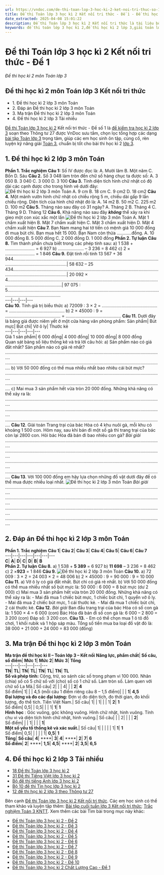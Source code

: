 ```yaml
---
url: https://vndoc.com/de-thi-toan-lop-3-hoc-ki-2-ket-noi-tri-thuc-so-1-293469
title: Đề thi Toán lớp 3 học kì 2 Kết nối tri thức - Đề 1 - Đề thi học kì 2 môn Toán lớp 3 - VnDoc.com
date_extracted: 2025-04-08 15:01:22
description: Đề thi Toán lớp 3 học kì 2 Kết nối tri thức là tài liệu bổ ích cho các em ôn tập chuẩn bị cho kì thi cuối học kì 2 sắp tới. Mời các em cùng tham khảo Đề kiểm tra cuối học kì 2 lớp 3.
keywords: đề thi toán lớp 3 học kì 2,đề thi học kì 2 lớp 3,giải toán lớp 3 kì 2,de thi toán lớp 3 kì 2,đề thi toán học kì 2 lớp 3,bài tập toán lớp 3 học kỳ 2,de thi học kì 2 lớp 3 môn toán,những bài tập toán lớp 3 học kỳ 2,toán lớp 3 kì 2,đề thi học kì 2 môn toán lớp 3,đề toán lớp 3 học kì 2,toán lớp 3 học kì 2,đề toán lớp 3 học kỳ 2,đề thi cuối kì 2 lớp 3 môn Toán,Đề thi Toán lớp 3 học kì 2 Kết nối tri thức,đề thi học kì 2 lớp 3 kết nối tri thức
---
```


# Đề thi Toán lớp 3 học kì 2 Kết nối tri thức - Đề 1
 _Đề thi học kì 2 môn Toán lớp 3_
## Đề thi học kì 2 môn Toán lớp 3 Kết nối tri thức
  * 1\. Đề thi học kì 2 lớp 3 môn Toán
  * 2\. Đáp án Đề thi học kì 2 lớp 3 môn Toán
  * 3\. Ma trận Đề thi học kì 2 lớp 3 môn Toán
  * 4\. Đề thi học kì 2 lớp 3 Tải nhiều

[Đề thi Toán lớp 3 học kì 2](<https://vndoc.com/de-thi-hoc-ki-2-lop-3-mon-toan>) Kết nối tri thức - Đề số 1 là [đề kiểm tra học kì 2 lớp 3](<https://vndoc.com/de-thi-hoc-ki-2-lop3>) soạn theo Thông tư 27 được VnDoc sưu tầm, chọn lọc tổng hợp các dạng [bài tập Toán lớp 3](<https://vndoc.com/bai-tap-toan-lop3>) trọng tâm, giúp các em học sinh ôn tập, củng cố, rèn luyện kỹ năng giải [Toán 3](<https://vndoc.com/toan-lop3>), chuẩn bị tốt cho bài thi học kì 2 [lớp 3](<https://vndoc.com/tai-lieu-hoc-tap-lop3>).
## 1\. Đề thi học kì 2 lớp 3 môn Toán
**Phần 1. Trắc nghiệm**
**Câu 1:** Số IV được đọc là:
A. Mười lăm
B. Một năm
C. Bốn
D. Sáu
**Câu 2.** Số 3 048 làm tròn đến chữ số hàng chục ta được số:
A. 3 050
B. 3 040
C. 3 000
D. 3 100
**Câu 3.** Tính diện tích hình chữ nhật có độ dài các cạnh được cho trong hình vẽ dưới đây:
![Đề thi học kì 2 lớp 3 môn Toán](https://i.vdoc.vn/data/image/2023/04/03/Toan-3-1.jpg)
A. 9 cm
B. 18 cm
C. 9 cm2
D. 18 cm2
**Câu 4.** Một mảnh vườn hình chữ nhật có chiều rộng 5 m, chiều dài gấp 9 lần chiều rộng. Diện tích của hình chữ nhật đó là:
A. 14 m2
B. 50 m2
C. 225 m2
D. 100 m2
**Câu 5.** Tháng nào sau đây có 31 ngày?
A. Tháng 2
B. Tháng 4
C. Tháng 9
D. Tháng 12
**Câu 6.** Khả năng nào sau đây **_không_** thể xảy ra khi gieo một con xúc xắc một lần
![Đề thi học kì 2 lớp 3 môn Toán](https://i.vdoc.vn/data/image/2023/04/03/Toan-3-2.jpg)
A. Mặt 1 chấm xuất hiện
B. Mặt 7 chấm xuất hiện
C. Mặt 3 chấm xuất hiện
D. Mặt 4 chấm xuất hiện
**Câu 7.** Bạn Nam mang hai tờ tiền có mệnh giá 10 000 đồng đi mua bút chì. Bạn mua hết 15 000. Bạn Nam còn thừa ...………đồng.
A. 10 000 đồng
B. 5 000 đồng
C. 2 000 đồng
D. 1 000 đồng
**Phần 2. Tự luận**
**Câu 8.** Tìm thành phần chưa biết trong các phép tính sau:
a\) 1 538 + ........................ = 6 927
b\) ..................... – 3 236 = 8 462
c\) 2 × ........................ = 1 846
**Câu 9.** Đặt tính rồi tính
13 567 + 36 944........................................................................................................................................................................| 58 632 – 25 434........................................................................................................................................................................| 20 092 × 4........................................................................................................................................................................| 97 075 : 5........................................................................................................................................................................  
---|---|---|---  
**Câu 10.** Tính giá trị biểu thức
a\) 72009 : 3 × 2
= .............................................
= .............................................
b\) 2 × 45000 : 9
= .............................................
= .............................................
**Câu 11.** Dưới đây là bảng giá được niêm yết ở một cửa hàng văn phòng phẩm:
Sản phẩm| Bút mực| Bút chì| Vở ô ly| Thước kẻ  
---|---|---|---|---  
Giá 1 sản phẩm| 6 000 đồng| 4 000 đồng| 10 000 đồng| 8 000 đồng  
Quan sát bảng số liệu thống kê và trả lời câu hỏi:
a\) Sản phẩm nào có giá đắt nhất? Sản phẩm nào có giá rẻ nhất?
................................................................................................................................
................................................................................................................................
b\) Với 50 000 đồng có thể mua nhiều nhất bao nhiêu cái bút mực?
................................................................................................................................
................................................................................................................................
c\) Mai mua 3 sản phẩm hết vừa tròn 20 000 đồng. Những khả năng có thể xảy ra là:
................................................................................................................................
................................................................................................................................
................................................................................................................................
**Câu 12**. Giải toán
Trang trại của bác Hòa có 4 khu nuôi gà, mỗi khu có khoảng 1 500 con. Hôm nay, sau khi bán đi một số gà thì trang trại của bác còn lại 2800 con. Hỏi bác Hòa đã bán đi bao nhiêu con gà?
_Bài giải_
................................................................................................................................
................................................................................................................................
................................................................................................................................
................................................................................................................................
**Câu 13**. Với 100 000 đồng em hãy lựa chọn những đồ vật dưới đây để có thể mua được nhiều loại nhất.
![Đề thi học kì 2 lớp 3 môn Toán](https://i.vdoc.vn/data/image/2023/04/03/Toan-3-3.jpg)
_Bài giải_
................................................................................................................................
................................................................................................................................
................................................................................................................................
................................................................................................................................
## 2\. Đáp án Đề thi học kì 2 lớp 3 môn Toán
**Phần 1. Trắc nghiệm**
**Câu 1**| **Câu 2**| **Câu 3**| **Câu 4**| **Câu 5**| **Câu 6**| **Câu 7**  
---|---|---|---|---|---|---  
**C**| **A**| **D**| **C**| **D**| **B**| **B**  
**Phần 2. Tự luận**
**Câu 8.**
a\) 1 538 + **5 389** = 6 927
b\) **11 698** – 3 236 = 8 462
c\) 2 ×**923** = 1 846
**Câu 9.**
![Đề thi học kì 2 lớp 3 môn Toán](https://i.vdoc.vn/data/image/2023/04/03/Toan-3-4.jpg)
**Câu 10.**
a\) 72 009 : 3 × 2
= 24 003 × 2
= 48 006
b\) 2 × 45000 : 9
= 90 000 : 9
= 10 000
**Câu 11.**
a\) Vở ô ly có giá đắt nhất.
Bút chì có giá rẻ nhất.
b\) Với 50 000 đồng có thể mua nhiều nhất số bút mực là:
50 000 : 6 000 = 8 bút mực \(dư 2 000\)
c\) Mai mua 3 sản phẩm hết vừa tròn 20 000 đồng. Những khả năng có thể xảy ra là:
\- Mai đã mua 1 chiếc bút mực, 1 chiếc bút chì, 1 quyển vở ô ly.
\- Mai đã mua 2 chiếc bút mực, 1 cái thước kẻ.
\- Mai đã mua 1 chiếc bút chì, 2 cái thước kẻ.
**Câu 12.**
_Bài giải_
Ban đầu trang trại của bác Hòa có số con gà là:
1 500 × 4 = 6 000 \(con\)
Bác Hòa đã bán đi số con gà là:
6 000 – 2 800 = 3 200 \(con\)
Đáp số: 3 200 con.
**Câu 13.**
\- Em có thể chọn mua 1 ô tô đồ chơi, 1 khối rubik và 1 hộp sáp màu. Tổng số tiền mua ba loại đồ vật đó là:
38 000 + 21 000 + 24 000 = 83 000 \(đồng\)
## 3\. Ma trận Đề thi học kì 2 lớp 3 môn Toán
**Ma trận đề thi học kì II – Toán lớp 3 – Kết nối**
**Năng lực, phẩm chất**| **Số câu, số điểm**| **Mức 1**| **Mức 2**| **Mức 3**| **Tổng**  
---|---|---|---|---|---  
**TN**| **TL**| **TN**| **TL**| **TN**| **TL**| **TN**| **TL**  
**Số và phép tính:** Cộng, trừ, so sánh các số trong phạm vi 100 000. Nhân \(chia\) số có 5 chữ số với \(cho\) số có 1 chữ số. Làm tròn số. Làm quen với chữ số La Mã.| Số câu| 2| | | 4| | | **2**| **4**  
Số điểm| 1| | | 4,5 \(mỗi câu 1 điểm riêng câu 8 – 1,5 điểm\)| | | **1**| **4,5**  
**Đại lượng và đo các đại lượng:** Đơn vị đo diện tích, đo thời gian, đo khối lượng, đo thể tích. Tiền Việt Nam.| Số câu| 1| | 1| | | 1| **2**| **1**  
Số điểm| 0,5| | 0,5| | | 1| **1**| **1**  
**Hình học** : Góc vuông, góc không vuông. Hình chữ nhật, hình vuông. Tính chu vi và diện tích hình chữ nhật, hình vuông.| Số câu| | | 2| | | | **2**|   
Số điểm| | | 1| | | | **1**|   
**Một số yếu tố thống kê và xác suất.**|  Số câu| 1| | | | | 1| **1**| **1**  
Số điểm| 0,5| | | | | 1| **0,5**| **1**  
**Tổng**| **Số câu**| **4**| ****| **3**| **4**| ****| **2**| **7**| **6**  
**Số điểm**| **2**| ****| **1,5**| **4,5**| ****| **2**| **3,5**| **6,5**  
## 4\. Đề thi học kì 2 lớp 3 Tải nhiều
  * [18 Đề thi Toán lớp 3 học kì 2](<https://vndoc.com/de-kiem-tra-hoc-ki-ii-mon-toan-lop-3-58031>)
  * [31 Đề thi Tiếng Việt lớp 3 học kì 2](<https://vndoc.com/8-de-on-tap-hoc-ki-2-mon-tieng-viet-lop-3-88851>)
  * [Bộ đề thi tiếng Anh lớp 3 học kì 2](<https://vndoc.com/bo-de-thi-tieng-anh-lop-3-hoc-ky-2-nam-2019-2020-201029>)
  * [Bộ 10 đề thi Tin học lớp 3 học kì 2](<https://vndoc.com/bo-de-thi-hoc-ki-2-lop-3-mon-tin-hoc-nam-hoc-2018-2019-169354>)
  * [12 đề thi học kì 2 lớp 3 theo Thông tư 27](<https://vndoc.com/bo-de-thi-hoc-ki-2-lop-3-nam-2017-2018-theo-thong-tu-22-6395>)

Bên cạnh [Đề thi Toán lớp 3 học kì 2 Kết nối tri thức](<https://vndoc.com/de-thi-toan-lop-3-hoc-ki-2-ket-noi-tri-thuc-so-1-293469>). Các em học sinh có thể tham khảo và luyện tập thêm: [Bài tập cuối tuần lớp 3 Kết nối tri thức](<https://vndoc.com/de-kiem-tra-cuoi-tuan-toan3>); [Trắc nghiệm Toán 3 KNTT](<https://vndoc.com/trac-nghiem-toan-3-kntt>).
Xem thêm các bài Tìm bài trong mục này khác:
  * [Đề thi Toán lớp 3 học kì 2 - Đề 2](</de-kiem-tra-toan-lop-3-hoc-ki-2-ket-noi-tri-thuc-de-2-293547>)
  * [Đề thi Toán lớp 3 học kì 2 - Đề 3](</de-thi-hoc-ki-2-mon-toan-lop-3-ket-noi-tri-thuc-de-3-293549>)
  * [Đề thi Toán lớp 3 học kì 2 - Đề 4](</de-thi-hoc-ki-2-lop-3-mon-toan-nam-2020-2021-de-4-230243>)
  * [Đề thi Toán lớp 3 học kì 2 - Đề 5](</de-thi-hoc-ki-2-lop-3-mon-toan-nam-2020-2021-de-5-230245>)
  * [Đề thi Toán lớp 3 học kì 2 - Đề 6](</de-thi-toan-lop-3-hoc-ki-2-ket-noi-tri-thuc-de-6-318482>)
  * [Đề thi Toán lớp 3 học kì 2 - Đề 7](</de-thi-toan-lop-3-hoc-ki-2-ket-noi-tri-thuc-de-7-318484>)
  * [Đề thi Toán lớp 3 học kì 2 - Đề 8](</de-thi-toan-lop-3-hoc-ki-2-ket-noi-tri-thuc-de-8-318488>)
  * [Đề thi Toán lớp 3 học kì 2 - Đề 9](</de-thi-hoc-ki-2-mon-toan-lop-3-de-9-167601>)
  * [Đề thi Toán lớp 3 học kì 2 - Đề 10](</de-thi-hoc-ki-2-mon-toan-lop-3-de-10-167603>)
  * [Đề thi Toán lớp 3 học kì 2 Chất Lượng Cao - Đề 1](</de-thi-hoc-ki-2-lop-3-mon-toan-ket-noi-tri-thuc-de-so-1-318033>)

